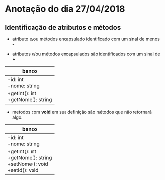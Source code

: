Anotação do dia 27/04/2018
==========================

Identificação de atributos e métodos
----------

* atributo e/ou métodos encapsulado identificado com um sinal de menos **-**

* atributos e/ou métodos encapsulados são identificados com um sinal de **+**


|banco|
|---|
|-id: int<br>-nome: string<br>|
|+getInt(): int<br>+getNome(): string|

* metodos com __void__ em sua definição são métodos que não retornará algo.

|banco|
|---|
|-id: int<br>-nome: string<br>|
|+getInt(): int<br>+getNome(): string<br>+setNome(): void<br>+setId(): void|